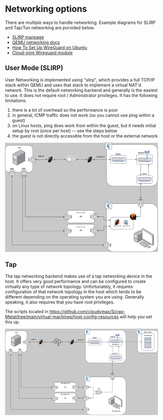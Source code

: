 # Networking options

There are multiple ways to handle networking. Example diagrams for SLIRP and Tap/Tun networking are porvided below.

- [SLIRP manpage](https://manpages.ubuntu.com/manpages/kinetic/man1/slirp4netns.1.html)
- [QEMU networking docs](https://wiki.qemu.org/Documentation/Networking#User_Networking_.28SLIRP.29)
- [How To Set Up WireGuard on Ubuntu](https://www.digitalocean.com/community/tutorials/how-to-set-up-wireguard-on-ubuntu-20-04)
- [Cloud-inint Wireguard module](https://cloudinit.readthedocs.io/en/latest/topics/modules.html#wireguard)

## User Mode (SLIRP)

User Networking is implemented using "slirp", which provides a full TCP/IP stack within QEMU and uses that stack to implement a virtual NAT'd network. This is the default networking backend and generally is the easiest to use. It does not require root / Administrator privileges. It has the following limitations:

  1. there is a lot of overhead so the performance is poor
  2. in general, ICMP traffic does not work (so you cannot use ping within a guest)
  3. on Linux hosts, ping does work from within the guest, but it needs initial setup by root (once per host) -- see the steps below
  4. the guest is not directly accessible from the host or the external network

<img align="center" src="../media/ScrapMetal2.png">


## Tap

The tap networking backend makes use of a tap networking device in the host. It offers very good performance and can be configured to create virtually any type of network topology. Unfortunately, it requires configuration of that network topology in the host which tends to be different depending on the operating system you are using. Generally speaking, it also requires that you have root privileges.

The scripts located in https://github.com/cloudymax/Scrap-Metal/tree/main/virtual-machines/host-config-resources will help you set this up.

<img align="center" src="../media/ScrapMetal.png">
